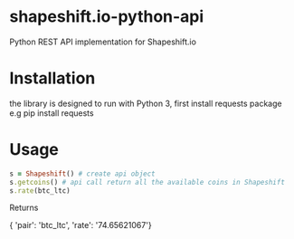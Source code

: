 # shapeshift.io-python-api
Python REST API implementation for Shapeshift.io

# Installation 
the library is designed to run with Python 3, first install requests package e.g pip install requests

# Usage
```ruby
s = Shapeshift() # create api object
s.getcoins() # api call return all the available coins in Shapeshift
s.rate(btc_ltc) 
```
Returns


{ 'pair': 'btc_ltc',
  'rate': '74.65621067'}
